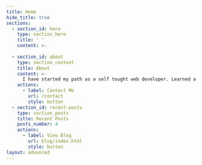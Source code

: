 ```yaml
---
title: Home
hide_title: true
sections:
  - section_id: hero
    type: section_hero
    title: ' '
    content: >-
      
  - section_id: about
    type: section_content
    title: About
    content: >-
      I have started my path as a self tought web developer. Learned a few programming languages like C# and Python to pay a little bit with the backend side of the development. But I found my passion in data and analysis.
    actions:
      - label: Contact Me
        url: /contact
        style: button
  - section_id: recent-posts
    type: section_posts
    title: Recent Posts
    posts_number: 4
    actions:
      - label: View Blog
        url: blog/index.html
        style: button
layout: advanced
---
```

